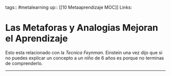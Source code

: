 tags:: #metalearning
up:: [[10 Metaaprendizaje MOC]]
Links: 
# Las Metaforas y Analogias Mejoran el Aprendizaje
Esto esta relacionado con la *Tecnica Feynman*. Einstein una vez dijo que si no puedes explicar un concepto a un niño de 6 años es porque no terminas de comprenderlo.
___

